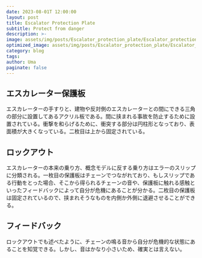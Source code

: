 ```yaml
---
date: 2023-08-01T 12:00:00
layout: post
title: Escalator Protection Plate
subtitle: Protect from danger
description: >-
image: assets/img/posts/Escalator_protection_plate/Escalator_protection_plate.JPG
optimized_image: assets/img/posts/Escalator_protection_plate/Escalator_protection_plate_resized_thumbnail.JPG
category: blog
tags: 
author: Uma
paginate: false
---
```


## エスカレーター保護板

エスカレーターの手すりと、建物や反対側のエスカレーターとの間にできる三角の部分に設置してあるアクリル板である。間に挟まれる事故を防止するために設置されている。衝撃を和らげるために、衝突する部分は円柱形となっており、表面積が大きくなっている。二枚目は上から固定されている。

## ロックアウト

エスカレーターの本来の乗り方、概念モデルに反する乗り方はエラーのスリップに分類される。一枚目の保護板はチェーンでつながれており、もしスリップである行動をとった場合、そこから得られるチェーンの音や、保護板に触れる感触といったフィードバックによって自分が危機にあることが分かる。二枚目の保護板は固定されているので、挟まれそうなものを内側か外側に退避させることができる。

## フィードバック

ロックアウトでも述べたように、チェーンの鳴る音から自分が危機的な状態にあることを知覚できる。しかし、音はかなり小さいため、確実とは言えない。